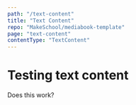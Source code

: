```yaml
---
path: "/text-content"
title: "Text Content"
repo: "MakeSchool/mediabook-template"
page: "text-content"
contentType: "TextContent"
---
```


# Testing text content

Does this work?
